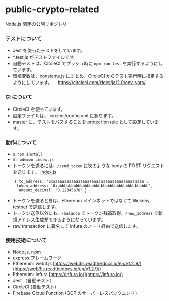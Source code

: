 # public-crypto-related
Node.js 関連の公開リポジトリ

### テストについて

- Jest を使ったテストをしています。
- *.test.js がテストファイルです。
- 自動テストは、CircleCI でプッシュ時に `npm run test` を実行するようにしています。
- 環境変数は、[constants.js](https://github.com/amarillons/public-crypto-related/blob/master/constants.js) にまとめ、CircleCI からテスト実行時に指定するようにしています。
　https://circleci.com/docs/ja/2.0/env-vars/

### CI について

- CircleCI を使っています。
- 設定ファイルは、.circleci/config.yml にあります。
- master に、テストをパスすることを protection rule として設定しています。

### 動作について
- `$ npm install`
- `$ nodemon index.js`
- トークンを送るには、`/send_token` に次のような body の POST リクエストを送ります。
[index.js](https://github.com/amarillons/public-crypto-related/blob/e9a7360e445270bf9a1c5349229875c0d06488ab/index.js#L81)
```
    { to_address: '0xaaaaaaaaaaaaaaaaaaaaaaaaaaaaaaaaaaaaaaaa',
     token_address: '0xbbbbbbbbbbbbbbbbbbbbbbbbbbbbbbbbbbbbbbbb',
      amount_decimal: '0.12345678' }
```
- トークンを送るときは、Ethereum メインネットではなくて Rinkeby testnet で送信します。
- トークン送信以外にも、`/balance` でトークン残高取得、`/new_address` で新規アドレス生成ができるようになっています。
- raw transaction に署名して infura のノード経由で送信します。

### 使用技術について
- Node.js, npm
- express フレームワーク
- Ethereum: web3.js [https://web3js.readthedocs.io/en/v1.2.9/](https://web3js.readthedocs.io/en/v1.2.9/)
- Ethereum: infura [https://infura.io/](https://infura.io/)
- Jest （自動テスト）
- CircleCI (自動テスト）
- Firebase Cloud Function (GCP のサーバーレスバックエンド)



